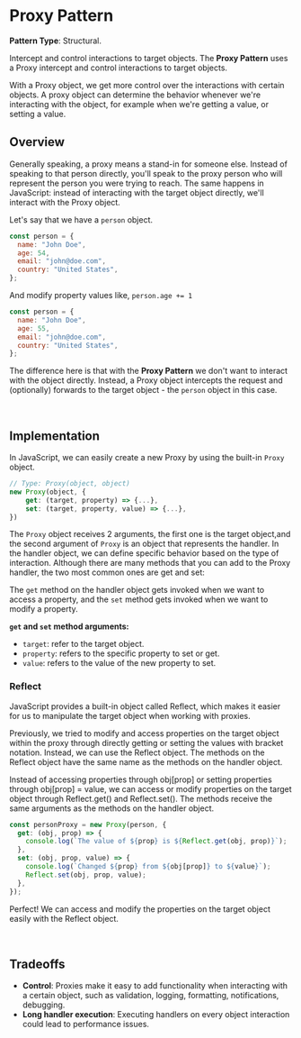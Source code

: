 # Proxy Pattern

**Pattern Type**: Structural.

Intercept and control interactions to target objects. The **Proxy Pattern** uses a Proxy intercept and control interactions to target objects.

With a Proxy object, we get more control over the interactions with certain objects. A proxy object can determine the behavior whenever we're interacting with the object, for example when we're getting a value, or setting a value.

## Overview

Generally speaking, a proxy means a stand-in for someone else. Instead of speaking to that person directly, you'll speak to the proxy person who will represent the person you were trying to reach. The same happens in JavaScript: instead of interacting with the target object directly, we'll interact with the Proxy object.

Let's say that we have a `person` object.

```js
const person = {
  name: "John Doe",
  age: 54,
  email: "john@doe.com",
  country: "United States",
};
```

And modify property values like, `person.age += 1`

```js
const person = {
  name: "John Doe",
  age: 55,
  email: "john@doe.com",
  country: "United States",
};
```

The difference here is that with the **Proxy Pattern** we don't want to interact with the object directly. Instead, a Proxy object intercepts the request and (optionally) forwards to the target object - the `person` object in this case.

<br>

## Implementation

In JavaScript, we can easily create a new Proxy by using the built-in `Proxy` object.

```js
// Type: Proxy(object, object)
new Proxy(object, {
    get: (target, property) => {...},
    set: (target, property, value) => {...},
})
```

The `Proxy` object receives 2 arguments, the first one is the target object,and the second argument of `Proxy` is an object that represents the handler. In the handler object, we can define specific behavior based on the type of interaction. Although there are many methods that you can add to the Proxy handler, the two most common ones are get and set:

The `get` method on the handler object gets invoked when we want to access a property, and the `set` method gets invoked when we want to modify a property.

**`get` and `set` method arguments:**

- `target`: refer to the target object.
- `property`: refers to the specific property to set or get.
- `value`: refers to the value of the new property to set.

### Reflect

JavaScript provides a built-in object called Reflect, which makes it easier for us to manipulate the target object when working with proxies.

Previously, we tried to modify and access properties on the target object within the proxy through directly getting or setting the values with bracket notation. Instead, we can use the Reflect object. The methods on the Reflect object have the same name as the methods on the handler object.

Instead of accessing properties through obj[prop] or setting properties through obj[prop] = value, we can access or modify properties on the target object through Reflect.get() and Reflect.set(). The methods receive the same arguments as the methods on the handler object.

```js
const personProxy = new Proxy(person, {
  get: (obj, prop) => {
    console.log(`The value of ${prop} is ${Reflect.get(obj, prop)}`);
  },
  set: (obj, prop, value) => {
    console.log(`Changed ${prop} from ${obj[prop]} to ${value}`);
    Reflect.set(obj, prop, value);
  },
});
```

Perfect! We can access and modify the properties on the target object easily with the Reflect object.

<br>

## Tradeoffs

- **Control**: Proxies make it easy to add functionality when interacting with a certain object, such as validation, logging, formatting, notifications, debugging.
- **Long handler execution**: Executing handlers on every object interaction could lead to performance issues.
